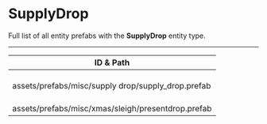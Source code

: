 # SupplyDrop
Full list of all <Badge type="warning" text="2"/> entity prefabs with the **SupplyDrop** entity type.

---
| ID & Path |
| --- |
| <a href="#3632568684"><Badge id="3632568684" type="tip" text="#"/></a> <Badge type="tip" text="3632568684"/> <br> assets/prefabs/misc/supply drop/supply_drop.prefab |
| <a href="#1473303316"><Badge id="1473303316" type="tip" text="#"/></a> <Badge type="tip" text="1473303316"/> <br> assets/prefabs/misc/xmas/sleigh/presentdrop.prefab |
